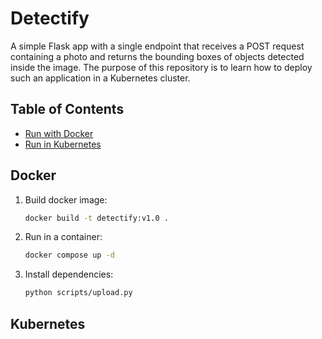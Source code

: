 # Detectify

A simple Flask app with a single endpoint that receives a POST request containing a photo and returns the bounding boxes of objects detected inside the image. The purpose of this repository is to learn how to deploy such an application in a Kubernetes cluster.

## Table of Contents

- [Run with Docker](#Docker)
- [Run in Kubernetes](#Kubernetes)

## Docker

1. Build docker image:

    ```bash
    docker build -t detectify:v1.0 .
    ```

2. Run in a container:

    ```bash
    docker compose up -d 
    ```

3. Install dependencies:

    ```bash
    python scripts/upload.py
    ```

## Kubernetes
